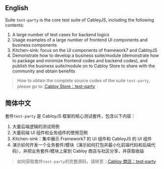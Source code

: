 ## English

Suite `test-party` is the core test suite of CableyJS, including the following contents:

1. A large number of test cases for backend logics
2. Usage examples of a large number of frontend UI components and business components
3. Kitchen-sink: focus on the UI components of framework7 and CabloyJS
4. Demonstrate how to develop a business suite/module (demonstrate how to package and minimize frontend codes and backend codes), and publish the business suite/module on to Cabloy Store to share with the community and obtain benefits

> How to obtain the complete source codes of the suite `test-party`, please go to: [Cabloy Store：test-party](https://store.cabloy.com/articles/test-party.html)

## 简体中文

套件`test-party` 是 CabloyJS 框架的核心测试套件，包含以下内容：

1. 大量后端逻辑的测试用例
2. 大量前端 UI 组件和业务组件的使用范例
3. Kitchen-sink：集中展示 Framework7 的 UI 组件和 CabloyJS 的 UI 组件
4. 演示如何开发一个业务套件/模块（演示如何打包并最小化前端代码和后端代码），并把业务套件/模块上架到 Cabloy 商店与社区分享，并获取收益

> 如何获取套件`test-party`的完整源码，请转至：[Cabloy 商店：test-party](https://store.cabloy.com/zh-cn/articles/test-party.html)
